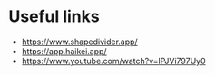 # Useful links

- https://www.shapedivider.app/
- https://app.haikei.app/
- https://www.youtube.com/watch?v=lPJVi797Uy0